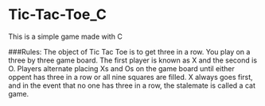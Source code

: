 # Tic-Tac-Toe_C

This is a simple game made with C

###Rules:
The object of Tic Tac Toe is to get three in a row. You play on a three by three game board. The first player is known as X and the second is O. Players alternate placing Xs and Os on the game board until either oppent has three in a row or all nine squares are filled. X always goes first, and in the event that no one has three in a row, the stalemate is called a cat game.
